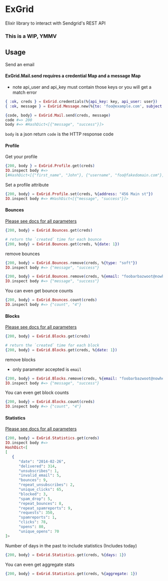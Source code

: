 ExGrid
======

Elixir library to interact with Sendgrid's REST API

### This is a WIP, YMMV

## Usage

Send an email
#### ExGrid.Mail.send requires a credential Map and a message Map
* note api_user and api_key must contain those keys or you will get a match error

```elixir
{ :ok, creds } = ExGrid.credentials(%{api_key: key, api_user: user})
{ :ok, message } = ExGrid.Message.new(%{to: 'foo@example.com', subject: 'hello world', from: 'me@mysefandi.com'})

{code, body} = ExGrid.Mail.send(creds, message)
code #=> 200
body #=> #HashDict<[{"message", "success"}]>
```
`body` is a json return
`code` is the HTTP response code

#### Profile
Get your profile

```elixir
{200, body } = ExGrid.Profile.get(creds)
IO.inspect body #=>
[#HashDict<[{"first_name", "John"}, {"username", "foo@fakedomain.com"}, {"website_access", "true"}, {"phone", "123456789"}, {"state", "CO"}, {"last_name", "Doe"}, {"address2", ""}, {"city", "Denver"}, {"email", "foo@fakedomain.com"}, {"website", "http://sendgrid.com"}, {"country", "US"}, {"active", "true"}, {"zip", "80020"}, {"address", "123 main st"}]>]
```

Set a profile attribute 
 
```elixir
{200, body} = ExGrid.Profile.set(creds, %{address: "456 Main st"})
IO.inspect body #=> #HashDict<[{"message", "success"}]>
```

#### Bounces

[Please see docs for all parameters](https://sendgrid.com/docs/API_Reference/Web_API/bounces.html)
 
```elixir
{200, body} = ExGrid.Bounces.get(creds)
```

```elixir
# return the `created` time for each bounce
{200, body} = ExGrid.Bounces.get(creds, %{date: 1})
```

remove bounces

```elixir
{200, body} = ExGrid.Bounces.remove(creds, %{type: "soft"}) 
IO.inspect body #=> {"message", "success"}
```

```elixir
{200, body} = ExGrid.Bounces.remove(creds, %{email: "foobarbazwoot@nowhereland.biz"}) 
IO.inspect body #=> {"message", "success"}
```

You can even get bounce counts

```elixir
{200, body} = ExGrid.Bounces.count(creds)
IO.inspect body #=> {"count", "4"}
```

#### Blocks
[Please see docs for all parameters](https://sendgrid.com/docs/API_Reference/Web_API/blocks.html)
 
```elixir
{200, body} = ExGrid.Blocks.get(creds)
```

```elixir
# return the `created` time for each block
{200, body} = ExGrid.Blocks.get(creds, %{date: 1})
```

remove blocks

* only parameter accepted is `email`

```elixir
{200, body} = ExGrid.Blocks.remove(creds, %{email: "foobarbazwoot@nowhereland.biz"}) 
IO.inspect body #=> {"message", "success"}
```

You can even get block counts

```elixir
{200, body} = ExGrid.Blocks.count(creds)
IO.inspect body #=> {"count", "4"}
```

#### Statistics
[Please see docs for all parameters](https://sendgrid.com/docs/API_Reference/Web_API/Statistics.html)
 
```elixir
{200, body} = ExGrid.Statistics.get(creds)
IO.inspect body #=>
HashDict<[
[
   {
      "date": "2014-02-26",
      "delivered": 314,
      "unsubscribes": 1,
      "invalid_email": 5,
      "bounces": 9,
      "repeat_unsubscribes": 2,
      "unique_clicks": 65,
      "blocked": 3,
      "spam_drop": 5,
      "repeat_bounces": 8,
      "repeat_spamreports": 9,
      "requests": 350,
      "spamreports": 1,
      "clicks": 78,
      "opens": 80,
      "unique_opens": 70
]>

```

Number of days in the past to include statistics (Includes today)
```elixir
{200, body} = ExGrid.Statistics.get(creds, %{days: 1})
```

You can even get aggregate stats

```elixir
{200, body} = ExGrid.Statistics.get(creds, %{aggregate: 1})
```

